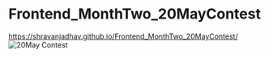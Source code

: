 # Frontend_MonthTwo_20MayContest
https://shravanjadhav.github.io/Frontend_MonthTwo_20MayContest/
![20May Contest](https://github.com/ShravanJadhav/Frontend_MonthTwo_20MayContest/assets/96675283/d3f7216c-999e-4884-8547-c06f870eabd3)
